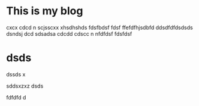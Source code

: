# This is my blog
cxcx cdcd n scjsscxx xhsdhshds fdsfbdsf  fdsf ffefdfhjsdbfd ddsdfdfdsdsds dsndsj dcd sdsadsa cdcdd cdscc n nfdfdsf 
fdsfdsf

# dsds
dssds
 x

sddsxzxz
dsds


fdfdfd
d